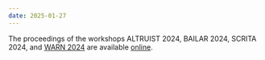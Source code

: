 ```yaml
--- 
date: 2025-01-27
---
```

The proceedings of the workshops ALTRUIST 2024, BAILAR 2024, SCRITA 2024, and <a href="https://warn-ws.github.io/" target="_blank" rel="noopener">WARN 2024</a> are available <a href="https://ceur-ws.org/Vol-3906/" target="_blank" rel="noopener">online</a>.